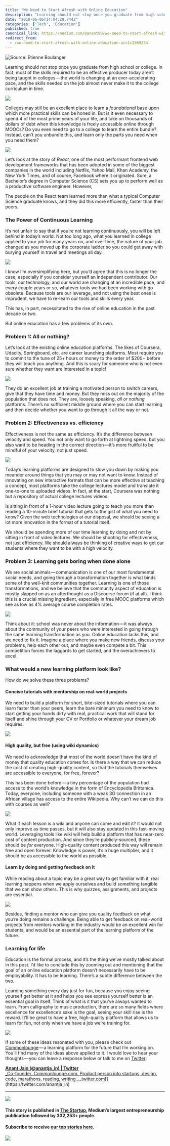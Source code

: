 ```yaml
---
title: "We Need to Start Afresh with Online Education"
description: "Learning should not stop once you graduate from high school or college. In fact, most of the skills required to be an effective producer…"
date: "2018-06-06T14:04:29.744Z"
categories: ['Tech', 'Education']
published: true
canonical_link: https://medium.com/@anant90/we-need-to-start-afresh-with-online-education-acc1c2969254
redirect_from:
  - /we-need-to-start-afresh-with-online-education-acc1c2969254
---
```


![Source: [Etienne Boulanger](https://unsplash.com/@etiennezou)](/assets/blog/we-need-to-start-afresh-with-online-education/asset-1.png)

Learning should not stop once you graduate from high school or college. In fact, most of the skills required to be an effective producer today aren’t being taught in colleges — the world is changing at an ever-accelerating pace, and the skills needed on the job almost never make it to the college curriculum in time.

![](/assets/blog/we-need-to-start-afresh-with-online-education/asset-2.png)

Colleges may still be an excellent place to learn a _foundational_ base upon which more practical skills can be honed in. But is it even necessary to spend 4 of the most prime years of your life, and take on thousands of dollars of debt when this knowledge is freely accessible online through MOOCs? Do you even need to go to a college to learn the entire bundle? Instead, can’t you unbundle this, and learn only the parts you need when you need them?

![](/assets/blog/we-need-to-start-afresh-with-online-education/asset-3.png)

Let’s look at the story of _React_, one of the most performant frontend web development frameworks that has been adopted in some of the biggest companies in the world including Netflix, Yahoo Mail, Khan Academy, the New York Times, and of course, Facebook where it originated. Sure, a Bachelor’s degree in Computer Science (CS) sets you up to perform well as a productive software engineer. However,

The people on the React team learned more than what a typical Computer Science graduate knows, and they did this more efficiently, faster than their peers.

### The Power of Continuous Learning

It’s not unfair to say that if you’re not learning continuously, you will be left behind in today’s world. Not too long ago, what you learned in college applied to your job for many years on, and over time, the nature of your job changed as you moved up the corporate ladder so you could get away with burying yourself in travel and meetings all day.

![](/assets/blog/we-need-to-start-afresh-with-online-education/asset-4.png)

I know I’m oversimplifying here, but you’d agree that this is no longer the case, especially if you consider yourself an independent contributor. Our tools, our technology, and our world are changing at an incredible pace, and every couple years or so, whatever tools we had been working with go obsolete. Because tools are our leverage, and not using the best ones is imprudent, we have to re-learn our tools and skills every year.

This has, in part, necessitated to the rise of online education in the past decade or two.

But online education has a few problems of its own.

### Problem 1: All or nothing?

Let’s look at the existing online education platforms. The likes of Coursera, Udacity, Springboard, etc. are career launching platforms. Most require you to commit to the tune of 25+ hours or money to the order of $200+ before they will teach you anything. And this is scary for someone who is not even sure whether they want are interested in a topic!

![](/assets/blog/we-need-to-start-afresh-with-online-education/asset-5.png)

They do an excellent job at training a motivated person to switch careers, give that they have time and money. But they miss out on the majority of the population that does not. They are, loosely speaking, _all or nothing_ platforms. There’s no sufficient middle ground where you can start learning and then decide whether you want to go through it all the way or not.

### Problem 2: Effectiveness vs. efficiency

Effectiveness is not the same as efficiency. It’s the difference between velocity and speed. You not only want to go forth at lightning speed, but you also want to be heading in the correct direction — it’s more fruitful to be mindful of your velocity, not just speed.

![](/assets/blog/we-need-to-start-afresh-with-online-education/asset-6.png)

Today’s learning platforms are designed to slow you down by making you meander around things that you may or may not want to know. Instead of innovating on new interactive formats that can be more effective at teaching a concept, most platforms take the college lectures model and translate it one-to-one to uploaded videos. In fact, at the start, Coursera was nothing but a repository of actual college lectures videos.

Is sitting in front of a 1-hour video lecture going to teach you more than reading a 10-minute brief tutorial that gets to the gist of what you need to know? Given the web technologies at our disposal, we should be seeing a lot more innovation in the format of a tutorial itself.

We should be spending more of our time learning by doing and not by sitting in front of video lectures. We should be shooting for effectiveness, not just efficiency. We should always be thinking of creative ways to get our students where they want to be with a high velocity.

### Problem 3: Learning gets boring when done alone

We are social animals — communication is one of our most fundamental social needs, and going through a transformation together is what binds some of the well-knit communities together. Learning is one of those transformations, and we believe that the community aspect of education is mostly slapped on as an afterthought as a Discourse forum (if at all). I think this is a crucial missing ingredient, especially in free MOOC platforms which see as low as 4% average course completion rates.

![](/assets/blog/we-need-to-start-afresh-with-online-education/asset-7.png)

Think about it: school was never about the information — it was always about the community of your peers who were interested in going through the same learning transformation as you. Online education lacks this, and we need to fix it. Imagine a place where you make new friends, discuss your problems, help each other out, and maybe even compete a bit. This competition forces the laggards to get started, and the overachievers to excel.

### What would a new learning platform look like?

How do we solve these three problems?

#### Concise tutorials with mentorship on real-world projects

We need to build a platform for short, bite-sized tutorials where you can learn faster than your peers, learn the bare minimum you need to know to start getting your hands dirty with real, practical work that will stand for itself and shine through your CV or Portfolio or whatever your dream job requires.

![](/assets/blog/we-need-to-start-afresh-with-online-education/asset-8.png)

#### High quality, but free (using wiki dynamics)

We need to acknowledge that most of the world doesn’t have the kind of money that quality education comes for. Is there a way that we can reduce the cost of creating high-quality content, so that the tutorials themselves are accessible to everyone, for free, forever?

This has been done before — a tiny percentage of the population had access to the world’s knowledge in the form of Encyclopedia Brittanica. Today, everyone, including someone with a weak 3G connection in an African village has access to the entire Wikipedia. Why can’t we can do this with courses as well?

![](/assets/blog/we-need-to-start-afresh-with-online-education/asset-9.png)

What if each lesson is a wiki and anyone can come and edit it? It would not only improve as time passes, but it will also stay updated in this fast-moving world. Leveraging tools like wiki will help build a platform that has near-zero cost of content production. And since they’re publicly-sourced, these should be _for_ everyone. High-quality content produced this way will remain free and open forever. Knowledge is power, it’s a huge multiplier, and it should be as accessible to the world as possible.

#### Learn by doing and getting feedback on it

While reading about a topic may be a great way to get familiar with it, real learning happens when we apply ourselves and build something tangible that we can show others. This is why quizzes, assignments, and projects are essential.

![](/assets/blog/we-need-to-start-afresh-with-online-education/asset-10.png)

Besides, finding a mentor who can give you quality feedback on what you’re doing remains a challenge. Being able to get feedback on real-world projects from mentors working in the industry would be an excellent win for students, and would be an essential part of the learning platform of the future.

### Learning for life

Education is the formal process, and it’s the thing we’ve mostly talked about in this post. I’d like to conclude this by zooming out and mentioning that the goal of an online education platform doesn’t necessarily have to be employability. It has to be learning. There’s a subtle difference between the two.

Learning something every day just for fun, because you enjoy seeing yourself get better at it and helps you see express yourself better is an essential goal in itself. Think of what is it that you’ve always wanted to learn. From calligraphy to music production, there are so many fields where excellence for excellence’s sake is the goal, seeing your skill rise is the reward. It’ll be great to have a free, high-quality platform that allows us to learn for fun, not only when we have a job we’re training for.

![](/assets/blog/we-need-to-start-afresh-with-online-education/asset-11.png)

If some of these ideas resonated with you, please check out [Commonlounge](https://www.commonlounge.com) — a learning platform for the future that I’m working on. You’ll find many of the ideas above applied to it. I would love to hear your thoughts — you can leave a response below or talk to me on [Twitter](https://twitter.com/anantja_in):

[**Anant Jain (@anantja_in) | Twitter**  
_Co-founder, Commonlounge.com. Product person into startups, design, code, marathons, reading, writing…_twitter.com](https://twitter.com/anantja_in "https://twitter.com/anantja_in")[](https://twitter.com/anantja_in)

---

[![](/assets/blog/we-need-to-start-afresh-with-online-education/asset-12.png)](https://medium.com/swlh)

#### This story is published in [The Startup](https://medium.com/swlh), Medium’s largest entrepreneurship publication followed by 332,253+ people.

#### Subscribe to receive [our top stories here](http://growthsupply.com/the-startup-newsletter/).

[![](/assets/blog/we-need-to-start-afresh-with-online-education/asset-13.png)](https://medium.com/swlh)
